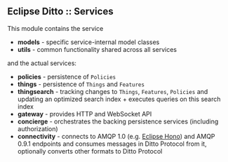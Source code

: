 ## Eclipse Ditto :: Services

This module contains the service
* **models** - specific service-internal model classes
* **utils** - common functionality shared across all services

and the actual services:
* **policies** - persistence of `Policies`
* **things** - persistence of `Things` and `Features`
* **thingsearch** - tracking changes to `Things`, `Features`, `Policies` and updating an optimized
search index + executes queries on this search index
* **gateway** - provides HTTP and WebSocket API
* **concierge** - orchestrates the backing persistence services (including authorization) 
* **connectivity** - connects to AMQP 1.0 (e.g. [Eclipse Hono](https://eclipse.org/hono/)) and AMQP 0.9.1 endpoints 
and consumes messages in Ditto Protocol from it, optionally converts other formats to Ditto Protocol
